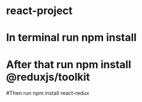# react-project

# In terminal run npm install

# After that run npm install @reduxjs/toolkit

#Then run npm install react-redux

